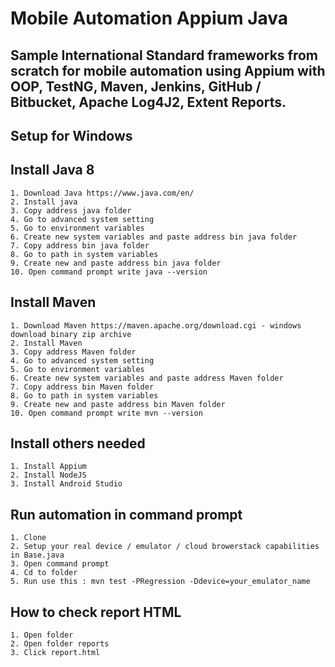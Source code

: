 # Mobile Automation Appium Java

## Sample International Standard frameworks from scratch for mobile automation using Appium with OOP, TestNG, Maven, Jenkins, GitHub / Bitbucket, Apache Log4J2, Extent Reports.

## Setup for Windows

## Install Java 8
```
1. Download Java https://www.java.com/en/
2. Install java
3. Copy address java folder
4. Go to advanced system setting
5. Go to environment variables
6. Create new system variables and paste address bin java folder
7. Copy address bin java folder
8. Go to path in system variables
9. Create new and paste address bin java folder
10. Open command prompt write java --version
```

## Install Maven
```
1. Download Maven https://maven.apache.org/download.cgi - windows download binary zip archive
2. Install Maven
3. Copy address Maven folder
4. Go to advanced system setting
5. Go to environment variables
6. Create new system variables and paste address Maven folder
7. Copy address bin Maven folder
8. Go to path in system variables
9. Create new and paste address bin Maven folder
10. Open command prompt write mvn --version
```

## Install others needed
```
1. Install Appium
2. Install NodeJS
3. Install Android Studio
```

## Run automation in command prompt
```
1. Clone
2. Setup your real device / emulator / cloud browerstack capabilities in Base.java
3. Open command prompt
4. Cd to folder
5. Run use this : mvn test -PRegression -Ddevice=your_emulator_name
```

## How to check report HTML
```
1. Open folder
2. Open folder reports
3. Click report.html
```
